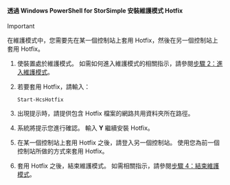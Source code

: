 <!--author=SharS last changed: 9/17/15-->

#### <a name="to-install-maintenance-mode-hotfixes-via-windows-powershell-for-storsimple"></a>透過 Windows PowerShell for StorSimple 安裝維護模式 Hotfix
> [!IMPORTANT]
> 在維護模式中，您需要先在某一個控制站上套用 Hotfix，然後在另一個控制站上套用 Hotfix。
> 
> 

1. 使裝置處於維護模式。 如需如何進入維護模式的相關指示，請參閱[步驟 2：進入維護模式](../articles/storsimple/storsimple-update-device.md#step2)。
2. 若要套用 Hotfix，請輸入：
   
     `Start-HcsHotfix` 
3. 出現提示時，請提供包含 Hotfix 檔案的網路共用資料夾所在路徑。
4. 系統將提示您進行確認。 輸入 **Y** 繼續安裝 Hotfix。
5. 在某一個控制站上套用 Hotfix 之後，請登入另一個控制站。 使用您為前一個控制站所做的方式來套用 Hotfix。
6. 套用 Hotfix 之後，結束維護模式。 如需相關指示，請參閱[步驟 4：結束維護模式](../articles/storsimple/storsimple-update-device.md#step4)。

